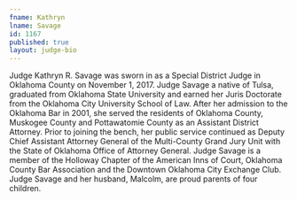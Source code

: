 ```yaml
---
fname: Kathryn
lname: Savage
id: 1167
published: true
layout: judge-bio
---
```

Judge Kathryn R. Savage was sworn in as a Special District Judge in Oklahoma County on November 1, 2017.  Judge Savage a native of Tulsa, graduated from Oklahoma State University and earned her Juris Doctorate from the Oklahoma City University School of Law.  After her admission to the Oklahoma Bar in 2001, she served the residents of Oklahoma County, Muskogee County and Pottawatomie County as an Assistant District Attorney.   Prior to joining the bench, her public service continued as Deputy Chief Assistant Attorney General of the Multi-County Grand Jury Unit with the State of Oklahoma Office of Attorney General.  Judge Savage is a member of the Holloway Chapter of the American Inns of Court, Oklahoma County Bar Association and the Downtown Oklahoma City Exchange Club.  Judge Savage and her husband, Malcolm, are proud parents of four children.


